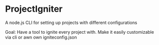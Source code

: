 # ProjectIgniter
A node.js CLI for setting up projects with different configurations

Goal: Have a tool to ignite every project with. Make it easily customizable via cli or awn own igniteconfig.json

